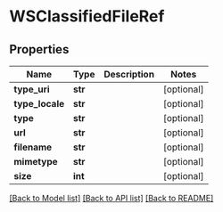 # WSClassifiedFileRef

## Properties
Name | Type | Description | Notes
------------ | ------------- | ------------- | -------------
**type_uri** | **str** |  | [optional] 
**type_locale** | **str** |  | [optional] 
**type** | **str** |  | [optional] 
**url** | **str** |  | [optional] 
**filename** | **str** |  | [optional] 
**mimetype** | **str** |  | [optional] 
**size** | **int** |  | [optional] 

[[Back to Model list]](../README.md#documentation-for-models) [[Back to API list]](../README.md#documentation-for-api-endpoints) [[Back to README]](../README.md)


